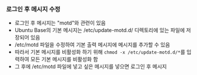 ### 로그인 후 메시지 수정
- 로그인 후 메시지는 "motd"와 관련이 있음
- Ubuntu Base의 기본 메시지는 /etc/update-motd.d/ 디렉토리에 있는 파일에 저장되어 있음
- /etc/motd 파일을 수정하여 기본 출력 메시지에 메시지를 추가할 수 있음 
- 따라서 기본 메시지를 비활성화 하기 위해 ```chmod -x /etc/update-motd.d/*```를 입력하여 모든 기본 메시지를 비활성화 함
- 그 후에 /etc/motd 파일에 넣고 싶은 메시지를 넣으면 로그인 후 메시지 
